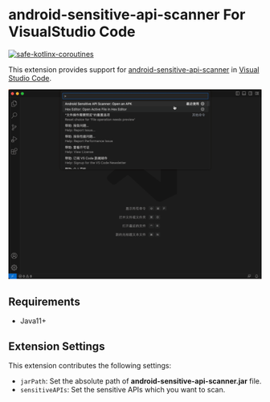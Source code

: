 # android-sensitive-api-scanner For VisualStudio Code

[![safe-kotlinx-coroutines](https://img.shields.io/visual-studio-marketplace/i/porum.android-sensitive-api-scanner?logo=visual-studio-code&logoColor=blue&labelColor=353535&color=blue)](https://marketplace.visualstudio.com/items?itemName=porum.android-sensitive-api-scanner)


This extension provides support for [android-sensitive-api-scanner](https://github.com/android-sensitive-api-scanner/scanner) in [Visual Studio Code](https://code.visualstudio.com).

![screenrecord](https://raw.githubusercontent.com/android-sensitive-api-scanner/vscode-extension/main/art/screenrecord.gif)

## Requirements

- Java11+

## Extension Settings

This extension contributes the following settings:

* `jarPath`: Set the absolute path of **android-sensitive-api-scanner.jar** file.
* `sensitiveAPIs`: Set the sensitive APIs which you want to scan.
